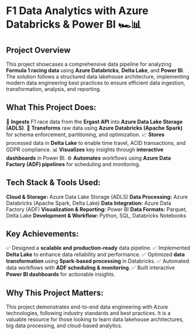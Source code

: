 # F1 Data Analytics with Azure Databricks & Power BI 🏎️📊

## Project Overview
This project showcases a comprehensive data pipeline for analyzing **Formula 1 racing data** using **Azure Databricks**, **Delta Lake**, and **Power BI**. The solution follows a structured data lakehouse architecture, implementing modern data engineering best practices to ensure efficient data ingestion, transformation, analysis, and reporting.

## What This Project Does:
🚀 **Ingests** F1 race data from the **Ergast API** into **Azure Data Lake Storage (ADLS)**.
🔄 **Transforms** raw data using **Azure Databricks (Apache Spark)** for schema enforcement, partitioning, and optimization.
📈 **Stores** processed data in **Delta Lake** to enable time travel, ACID transactions, and GDPR compliance.
📊 **Visualizes** key insights through **interactive dashboards** in Power BI.
⚙️ **Automates** workflows using **Azure Data Factory (ADF) pipelines** for scheduling and monitoring.

## Tech Stack & Tools Used:
**Cloud & Storage:** Azure Data Lake Storage (ADLS)
**Data Processing:** Azure Databricks (Apache Spark, Delta Lake)
**Data Integration:** Azure Data Factory (ADF)
**Visualization & Reporting:** Power BI
**Data Formats:** Parquet, Delta Lake
**Development & Workflow:** Python, SQL, Databricks Notebooks

## Key Achievements:
✅ Designed a **scalable and production-ready** data pipeline.
✅ Implemented **Delta Lake** to enhance data reliability and performance.
✅ Optimized **data transformation** using **Spark-based processing** in Databricks.
✅ Automated data workflows with **ADF scheduling & monitoring**.
✅ Built interactive **Power BI dashboards** for actionable insights.

## Why This Project Matters:
This project demonstrates end-to-end data engineering with Azure technologies, following industry standards and best practices. It is a valuable resource for those looking to learn data lakehouse architectures, big data processing, and cloud-based analytics.
